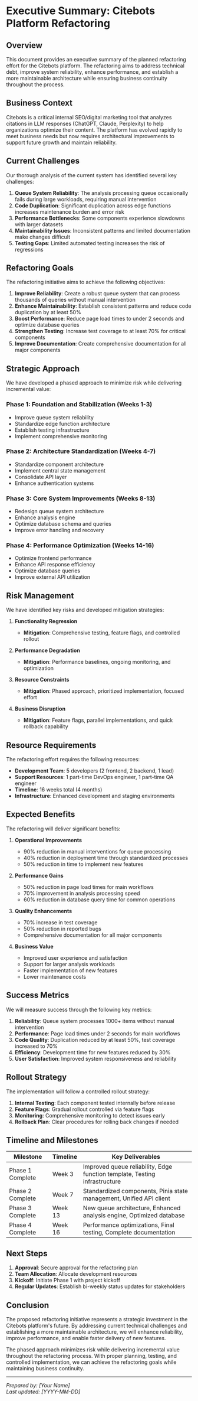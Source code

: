 # Executive Summary: Citebots Platform Refactoring

## Overview

This document provides an executive summary of the planned refactoring effort for the Citebots platform. The refactoring aims to address technical debt, improve system reliability, enhance performance, and establish a more maintainable architecture while ensuring business continuity throughout the process.

## Business Context

Citebots is a critical internal SEO/digital marketing tool that analyzes citations in LLM responses (ChatGPT, Claude, Perplexity) to help organizations optimize their content. The platform has evolved rapidly to meet business needs but now requires architectural improvements to support future growth and maintain reliability.

## Current Challenges

Our thorough analysis of the current system has identified several key challenges:

1. **Queue System Reliability**: The analysis processing queue occasionally fails during large workloads, requiring manual intervention
2. **Code Duplication**: Significant duplication across edge functions increases maintenance burden and error risk
3. **Performance Bottlenecks**: Some components experience slowdowns with larger datasets
4. **Maintainability Issues**: Inconsistent patterns and limited documentation make changes difficult
5. **Testing Gaps**: Limited automated testing increases the risk of regressions

## Refactoring Goals

The refactoring initiative aims to achieve the following objectives:

1. **Improve Reliability**: Create a robust queue system that can process thousands of queries without manual intervention
2. **Enhance Maintainability**: Establish consistent patterns and reduce code duplication by at least 50%
3. **Boost Performance**: Reduce page load times to under 2 seconds and optimize database queries
4. **Strengthen Testing**: Increase test coverage to at least 70% for critical components
5. **Improve Documentation**: Create comprehensive documentation for all major components

## Strategic Approach

We have developed a phased approach to minimize risk while delivering incremental value:

### Phase 1: Foundation and Stabilization (Weeks 1-3)
- Improve queue system reliability
- Standardize edge function architecture
- Establish testing infrastructure
- Implement comprehensive monitoring

### Phase 2: Architecture Standardization (Weeks 4-7)
- Standardize component architecture
- Implement central state management
- Consolidate API layer
- Enhance authentication systems

### Phase 3: Core System Improvements (Weeks 8-13)
- Redesign queue system architecture
- Enhance analysis engine
- Optimize database schema and queries
- Improve error handling and recovery

### Phase 4: Performance Optimization (Weeks 14-16)
- Optimize frontend performance
- Enhance API response efficiency
- Optimize database queries
- Improve external API utilization

## Risk Management

We have identified key risks and developed mitigation strategies:

1. **Functionality Regression**
   - **Mitigation**: Comprehensive testing, feature flags, and controlled rollout

2. **Performance Degradation**
   - **Mitigation**: Performance baselines, ongoing monitoring, and optimization

3. **Resource Constraints**
   - **Mitigation**: Phased approach, prioritized implementation, focused effort

4. **Business Disruption**
   - **Mitigation**: Feature flags, parallel implementations, and quick rollback capability

## Resource Requirements

The refactoring effort requires the following resources:

- **Development Team**: 5 developers (2 frontend, 2 backend, 1 lead)
- **Support Resources**: 1 part-time DevOps engineer, 1 part-time QA engineer
- **Timeline**: 16 weeks total (4 months)
- **Infrastructure**: Enhanced development and staging environments

## Expected Benefits

The refactoring will deliver significant benefits:

1. **Operational Improvements**
   - 90% reduction in manual interventions for queue processing
   - 40% reduction in deployment time through standardized processes
   - 50% reduction in time to implement new features

2. **Performance Gains**
   - 50% reduction in page load times for main workflows
   - 70% improvement in analysis processing speed
   - 60% reduction in database query time for common operations

3. **Quality Enhancements**
   - 70% increase in test coverage
   - 50% reduction in reported bugs
   - Comprehensive documentation for all major components

4. **Business Value**
   - Improved user experience and satisfaction
   - Support for larger analysis workloads
   - Faster implementation of new features
   - Lower maintenance costs

## Success Metrics

We will measure success through the following key metrics:

1. **Reliability**: Queue system processes 1000+ items without manual intervention
2. **Performance**: Page load times under 2 seconds for main workflows
3. **Code Quality**: Duplication reduced by at least 50%, test coverage increased to 70%
4. **Efficiency**: Development time for new features reduced by 30%
5. **User Satisfaction**: Improved system responsiveness and reliability

## Rollout Strategy

The implementation will follow a controlled rollout strategy:

1. **Internal Testing**: Each component tested internally before release
2. **Feature Flags**: Gradual rollout controlled via feature flags
3. **Monitoring**: Comprehensive monitoring to detect issues early
4. **Rollback Plan**: Clear procedures for rolling back changes if needed

## Timeline and Milestones

| Milestone | Timeline | Key Deliverables |
|-----------|----------|------------------|
| Phase 1 Complete | Week 3 | Improved queue reliability, Edge function template, Testing infrastructure |
| Phase 2 Complete | Week 7 | Standardized components, Pinia state management, Unified API client |
| Phase 3 Complete | Week 13 | New queue architecture, Enhanced analysis engine, Optimized database |
| Phase 4 Complete | Week 16 | Performance optimizations, Final testing, Complete documentation |

## Next Steps

1. **Approval**: Secure approval for the refactoring plan
2. **Team Allocation**: Allocate development resources
3. **Kickoff**: Initiate Phase 1 with project kickoff
4. **Regular Updates**: Establish bi-weekly status updates for stakeholders

## Conclusion

The proposed refactoring initiative represents a strategic investment in the Citebots platform's future. By addressing current technical challenges and establishing a more maintainable architecture, we will enhance reliability, improve performance, and enable faster delivery of new features.

The phased approach minimizes risk while delivering incremental value throughout the refactoring process. With proper planning, testing, and controlled implementation, we can achieve the refactoring goals while maintaining business continuity.

---

*Prepared by: [Your Name]*  
*Last updated: [YYYY-MM-DD]*